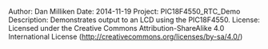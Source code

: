Author: Dan Milliken
Date: 2014-11-19
Project: PIC18F4550_RTC_Demo
Description: Demonstrates output to an LCD using the PIC18F4550.
License: Licensed under the Creative Commons Attribution-ShareAlike 4.0 International License (http://creativecommons.org/licenses/by-sa/4.0/)
